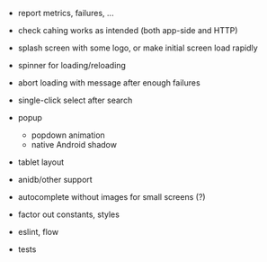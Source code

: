- report metrics, failures, ...

- check cahing works as intended (both app-side and HTTP)
- splash screen with some logo, or make initial screen load rapidly
- spinner for loading/reloading
- abort loading with message after enough failures
- single-click select after search
- popup
  - popdown animation
  - native Android shadow
- tablet layout
- anidb/other support
- autocomplete without images for small screens (?)
- factor out constants, styles
- eslint, flow
- tests

